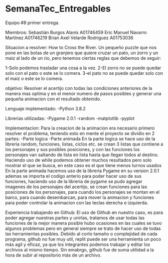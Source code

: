 # SemanaTec_Entregables
Equipo #8 primer entrega. 

Miembros:
Sebastián Burgos Alanís A01746459
Eric Manuel Navarro Martínez A01746219
Brian Axel Velarde Rodriguez A01753036

Situacion a resolver:
How to Cross the River.
Un pequeño puzzle que nos pone en las botas de un granjero que quiere cruzar un pato, un zorro y un maiz al lado de un rio,
pero tenemos ciertas reglas que debemos de seguir:

1-Solo podemos trasladar una cosa a la vez.
2-El zorro no se puede quedar solo con el pato o este se lo comera.
3-el pato no se puede quedar solo con el maiz o este se lo comera.

objetivo:
Resolver el acertijo con todas las condiciones anteriores de la manera mas optima y en el menor numero de pasos posibles y generar
una pequeña animacion con el resultado obtenido.

Lenguaje implementado:
-Python 3.8.2

Librerias utilizadas:
-Pygame 2.0.1
-random
-matplotlib
-pyplot

Implementacion:
Para la creacion de la animacion era necesario primero resolver el problema, teniendo esto en mente el proyecto se dividio en 2 partes:
-Parte logica
-Parte animada
En la parte logica se hace uso de la libreria random, funciones, listas, ciclos etc.
se crean 3 listas que contiene a los personajes y sus posibles posiciones, y con las funciones 
los personajes van saltando de lista en lista hasta que llegan todos al destino.
Haciendo uso de while podemos obtener muchos resultados pero solo mostrar el que se busca, en este caso es el que tiene menos turnos usados
En la parte animada hacemos uso de la libreria Pygame en su version 2.0.1 ademas se importa el codigo anterio para poder hacer uso de sus funciones,
haciendo uso de la libreria de pygame se pudo agregar imagenes de los personajes del acertijo, se crean funciones para las posiciones de los personajes,
para cuando los personajes se montan en el barco, para cuando desembarcan, para mover la animacion y funciones para poder controlar la animacion con
las teclas derecha e izquierda.

Experiencia trabajando en Github:
El uso de Github en nuestro caso, es para poder agregar nuestras partes y unirlas, tratamos de usar todas las funciones de la mejor manera posible
hubo ocasiones en las cuales se tuvo algunos problemas pero en general siempre se trato de hacer uso de todas las herramientas posibles.
Debido al corto tamaño o complejidad de cada programa, github no fue muy util, replit puede ser una herramienta un poco más agil y eficaz, ya que los integrantes podemos trabajar y editar los archivos al mismo tiempo. Sin emabrgo, github fue de suma utilidad a la hora de subir al repositorio más de un archivo. 

